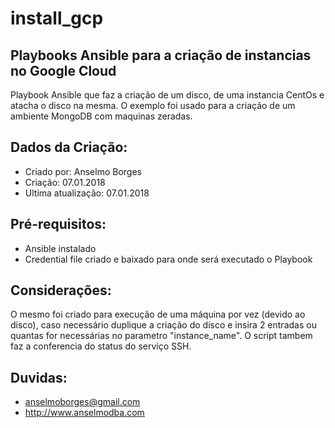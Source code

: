 # install_gcp
## Playbooks Ansible para a criação de instancias no Google Cloud
Playbook Ansible que faz a criação de um disco, de uma instancia CentOs e atacha o disco na mesma. O exemplo foi usado para a criação de um ambiente MongoDB com maquinas zeradas.

## Dados da Criação:
* Criado por: Anselmo Borges
* Criação: 07.01.2018
* Ultima atualização: 07.01.2018

## Pré-requisitos:
* Ansible instalado
* Credential file criado e baixado para onde será executado o Playbook

## Considerações:
O mesmo foi criado para execução de uma máquina por vez (devido ao disco), caso necessário duplique a criação do disco e insira 2 entradas ou quantas for necessárias no parametro "instance_name". O script tambem faz a conferencia do status do serviço SSH.

## Duvidas:
* anselmoborges@gmail.com
* http://www.anselmodba.com

